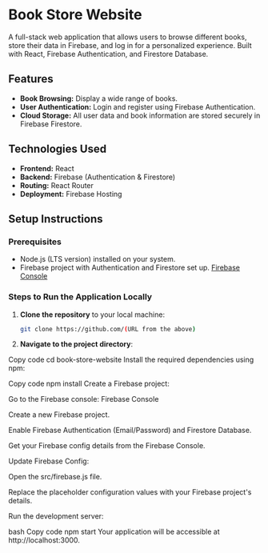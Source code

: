 # Book Store Website

A full-stack web application that allows users to browse different books, store their data in Firebase, and log in for a personalized experience. Built with React, Firebase Authentication, and Firestore Database.

## Features
- **Book Browsing:** Display a wide range of books.
- **User Authentication:** Login and register using Firebase Authentication.
- **Cloud Storage:** All user data and book information are stored securely in Firebase Firestore.

## Technologies Used
- **Frontend:** React
- **Backend:** Firebase (Authentication & Firestore)
- **Routing:** React Router
- **Deployment:** Firebase Hosting

## Setup Instructions

### Prerequisites
- Node.js (LTS version) installed on your system.
- Firebase project with Authentication and Firestore set up. [Firebase Console](https://console.firebase.google.com/)

### Steps to Run the Application Locally

1. **Clone the repository** to your local machine:
   ```bash
   git clone https://github.com/(URL from the above)
2. **Navigate to the project directory**:

  Copy code
  cd book-store-website
  Install the required dependencies using npm:


Copy code
npm install
Create a Firebase project:

Go to the Firebase console: Firebase Console

Create a new Firebase project.

Enable Firebase Authentication (Email/Password) and Firestore Database.

Get your Firebase config details from the Firebase Console.

Update Firebase Config:

Open the src/firebase.js file.

Replace the placeholder configuration values with your Firebase project's details.

Run the development server:

bash
Copy code
npm start
Your application will be accessible at http://localhost:3000.

